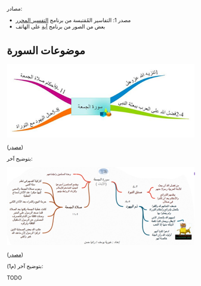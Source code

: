 
مصادر: 
* مصدر 1: التفاسير المُقتبسة من برنامج [التفسير المحرر](https://play.google.com/store/apps/details?id=net.dorar.tafseer&hl=en&gl=US)
* بعض من الصور من برنامج [آية](https://play.google.com/store/apps/details?id=com.ayah&hl=en&gl=US) على الهاتف

# موضوعات السورة

![](Attachments%20-%2062.%20Surah%20Al-Jumu'ah%20(الجمعة)/Pasted%20image%2020240316043130.png)

([مصدر](https://www.quran-elkariim.com/2017/05/blog-post_19.html))

بتوضيح آخر:

![](Attachments%20-%2062.%20Surah%20Al-Jumu'ah%20(الجمعة)/Pasted%20image%2020240316043200.png)

([مصدر](https://www.youtube.com/watch?app=desktop&v=Otc_LIBJmSA))

بتوضيح آخر (م1):

TODO